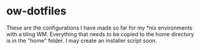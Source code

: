 # ow-dotfiles
These are the configurations I have made so far for my &ast;nix environments with a tiling WM.
Everything that needs to be copied to the home directory is in the "home" folder.
I may create an installer script soon.

